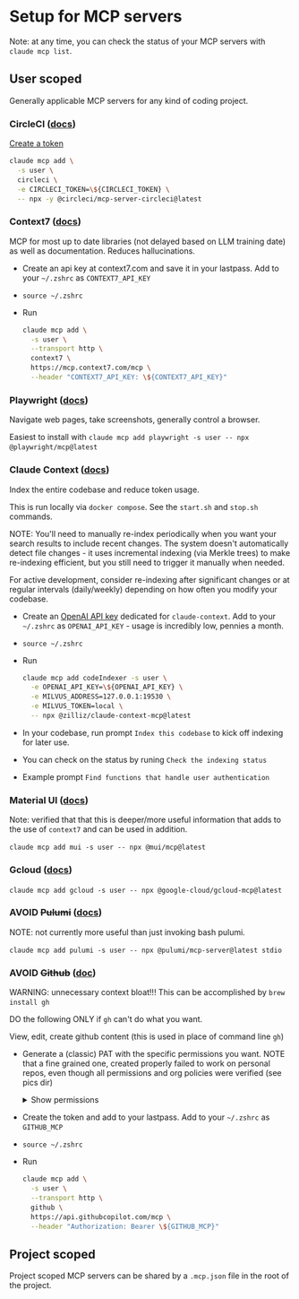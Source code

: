 # Setup for MCP servers

Note: at any time, you can check the status of your MCP servers with `claude mcp list`.

## User scoped

Generally applicable MCP servers for any kind of coding project.

### CircleCI ([docs](https://circleci.com/mcp))

[Create a token](https://app.circleci.com/settings/user/tokens)

```sh
claude mcp add \
  -s user \
  circleci \
  -e CIRCLECI_TOKEN=\${CIRCLECI_TOKEN} \
  -- npx -y @circleci/mcp-server-circleci@latest
```

### Context7 ([docs](https://github.com/upstash/context7))

MCP for most up to date libraries (not delayed based on LLM training date) as well as documentation. Reduces hallucinations.

- Create an api key at context7.com and save it in your lastpass. Add to your `~/.zshrc` as `CONTEXT7_API_KEY`
- `source ~/.zshrc`
- Run

  ```sh
  claude mcp add \
    -s user \
    --transport http \
    context7 \
    https://mcp.context7.com/mcp \
    --header "CONTEXT7_API_KEY: \${CONTEXT7_API_KEY}"
  ```

### Playwright ([docs](https://github.com/microsoft/playwright-mcp))

Navigate web pages, take screenshots, generally control a browser.

Easiest to install with `claude mcp add playwright -s user -- npx @playwright/mcp@latest`

### Claude Context ([docs](https://github.com/zilliztech/claude-context))

Index the entire codebase and reduce token usage.

This is run locally via `docker compose`. See the `start.sh` and `stop.sh` commands.

NOTE: You'll need to manually re-index periodically when you want your search results to include recent changes. The system doesn't automatically detect file changes - it uses incremental indexing (via Merkle trees) to make re-indexing efficient, but you still need to trigger it manually when needed.

For active development, consider re-indexing after significant changes or at regular intervals (daily/weekly) depending on how often you modify your codebase.

- Create an [OpenAI API key](https://platform.openai.com/api-keys) dedicated for `claude-context`. Add to your `~/.zshrc` as `OPENAI_API_KEY` - usage is incredibly low, pennies a month.
- `source ~/.zshrc`
- Run

  ```sh
  claude mcp add codeIndexer -s user \
    -e OPENAI_API_KEY=\${OPENAI_API_KEY} \
    -e MILVUS_ADDRESS=127.0.0.1:19530 \
    -e MILVUS_TOKEN=local \
    -- npx @zilliz/claude-context-mcp@latest
  ```

- In your codebase, run prompt `Index this codebase` to kick off indexing for later use.
- You can check on the status by runing `Check the indexing status`
- Example prompt `Find functions that handle user authentication`

### Material UI ([docs](https://mui.com/material-ui/getting-started/mcp/))

Note: verified that that this is deeper/more useful information that adds to the use of `context7` and can be used in addition.

`claude mcp add mui -s user -- npx @mui/mcp@latest`

### Gcloud ([docs](https://github.com/googleapis/gcloud-mcp))

`claude mcp add gcloud -s user -- npx @google-cloud/gcloud-mcp@latest`

### AVOID ~~Pulumi~~ ([docs](https://www.pulumi.com/docs/iac/using-pulumi/mcp-server/))

NOTE: not currently more useful than just invoking bash pulumi.

`claude mcp add pulumi -s user -- npx @pulumi/mcp-server@latest stdio`

### AVOID ~~Github~~ ([doc](https://github.com/github/github-mcp-server/blob/main/docs/installation-guides/install-claude.md))

WARNING: unnecessary context bloat!!! This can be accomplished by `brew install gh`

DO the following ONLY if `gh` can't do what you want.

View, edit, create github content (this is used in place of command line `gh`)

- Generate a (classic) PAT with the specific permissions you want. NOTE that a fine grained one, created properly failed to work on personal repos, even though all permissions and org policies were verified (see pics dir)

  <details>
  <summary>Show permissions</summary>

  ![GitHub Permissions](pics/gh-classic.png)

  </details>

- Create the token and add to your lastpass. Add to your `~/.zshrc` as `GITHUB_MCP`
- `source ~/.zshrc`
- Run

  ```sh
  claude mcp add \
    -s user \
    --transport http \
    github \
    https://api.githubcopilot.com/mcp \
    --header "Authorization: Bearer \${GITHUB_MCP}"
  ```

## Project scoped

Project scoped MCP servers can be shared by a `.mcp.json` file in the root of the project.
